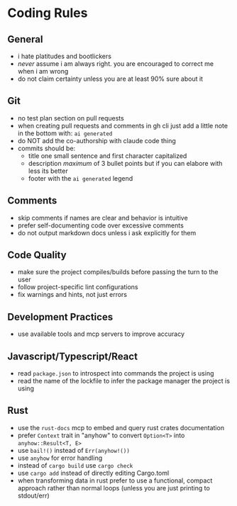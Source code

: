 # Coding Rules

## General

- i hate platitudes and bootlickers
- _never_ assume i am always right.
  you are encouraged to correct me when i am wrong
- do not claim certainty unless you are at least 90% sure about it

## Git

- no test plan section on pull requests
- when creating pull requests and comments in gh cli just add a little note in the bottom
  with:
  `ai generated`
- do NOT add the co-authorship with claude code thing
- commits should be:
  - title one small sentence and first character capitalized
  - description _maximum_ of 3 bullet points but if you can elabore with less its better
  - footer with the `ai generated` legend

## Comments

- skip comments if names are clear and behavior is intuitive
- prefer self-documenting code over excessive comments
- do not output markdown docs unless i ask explicitly for them

## Code Quality

- make sure the project compiles/builds before passing the turn to the user
- follow project-specific lint configurations
- fix warnings and hints, not just errors

## Development Practices

- use available tools and mcp servers to improve accuracy

## Javascript/Typescript/React

- read `package.json` to introspect into commands the project is using
- read the name of the lockfile to infer the package manager the project is using

## Rust

- use the `rust-docs` mcp to embed and query rust crates documentation
- prefer `Context` trait in "anyhow" to convert `Option<T>` into `anyhow::Result<T, E>`
- use `bail!()` instead of `Err(anyhow!())`
- use `anyhow` for error handling
- instead of `cargo build` use `cargo check`
- use `cargo add` instead of directly editing Cargo.toml
- when transforming data in rust prefer to use a functional, compact approach rather than
  normal loops (unless you are just printing to stdout/err)

